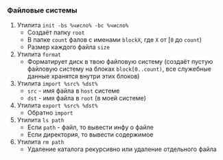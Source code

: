 ### Файловые системы

1. Утилита `init -bs %число% -bc %число%`
    * Создаёт папку `root`
    * В папке `count` фалов с именами `blockX`, где `X` от [`0` до `count`)
    * Размер каждого файла `size`
2. Утилита `format`
    * Форматирует диск в твою файловую систему (создаёт пустую файловую систему на блоках `block[0..count)`, все служебные данные хранятся внутри этих блоков)
3. Утилита `import %src% %dst%`
    * `src` - имя файла в `host` системе
    * `dst` - имя файла в `root` (в моей системе)
4. Утилита `export %src% %dst%`
    * Обратно `import`
5. Утилита `ls path`
    * Если `path` - файл, то вывести инфу о файле
    * Если директория, то вывести содержимое
6. Утилита `rm path`
    * Удаление каталога рекурсивно или удаление отдельного файла 